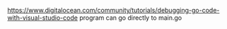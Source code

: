 https://www.digitalocean.com/community/tutorials/debugging-go-code-with-visual-studio-code
program can go directly to main.go